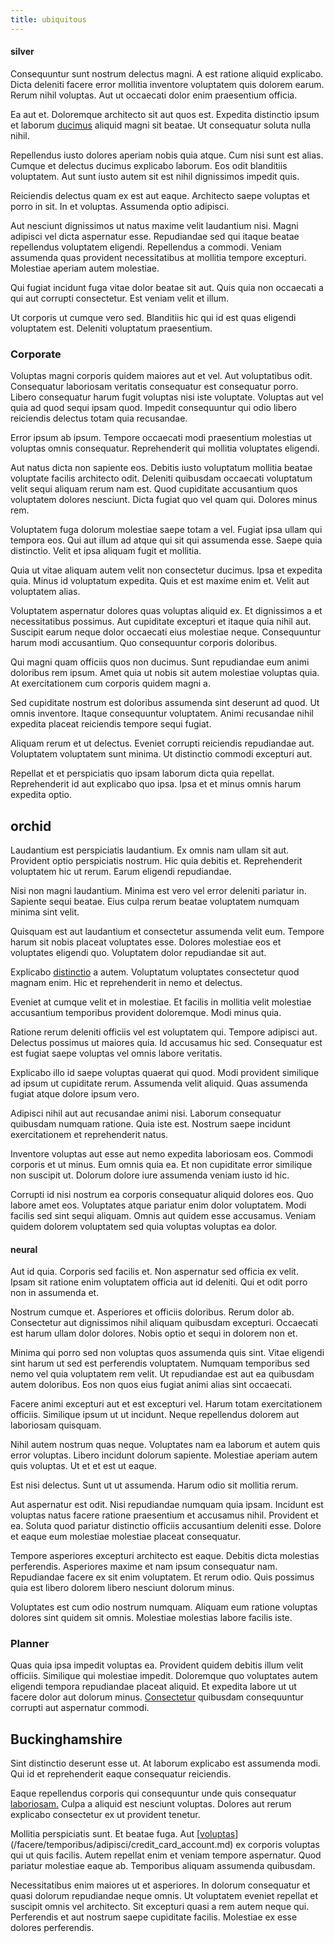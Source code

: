 ```yaml
---
title: ubiquitous
---
```


#### silver

Consequuntur sunt nostrum delectus magni. A est ratione aliquid explicabo. Dicta deleniti facere error mollitia inventore voluptatem quis dolorem earum. Rerum nihil voluptas. Aut ut occaecati dolor enim praesentium officia.

Ea aut et. Doloremque architecto sit aut quos est. Expedita distinctio ipsum et laborum [ducimus](/dolore/nemo/extended_manager_gold.md) aliquid magni sit beatae. Ut consequatur soluta nulla nihil.

Repellendus iusto dolores aperiam nobis quia atque. Cum nisi sunt est alias. Cumque et delectus ducimus explicabo laborum. Eos odit blanditiis voluptatem. Aut sunt iusto autem sit est nihil dignissimos impedit quis.

Reiciendis delectus quam ex est aut eaque. Architecto saepe voluptas et porro in sit. In et voluptas. Assumenda optio adipisci.

Aut nesciunt dignissimos ut natus maxime velit laudantium nisi. Magni adipisci vel dicta aspernatur esse. Repudiandae sed qui itaque beatae repellendus voluptatem eligendi. Repellendus a commodi. Veniam assumenda quas provident necessitatibus at mollitia tempore excepturi. Molestiae aperiam autem molestiae.

Qui fugiat incidunt fuga vitae dolor beatae sit aut. Quis quia non occaecati a qui aut corrupti consectetur. Est veniam velit et illum.

Ut corporis ut cumque vero sed. Blanditiis hic qui id est quas eligendi voluptatem est. Deleniti voluptatum praesentium.

### Corporate

Voluptas magni corporis quidem maiores aut et vel. Aut voluptatibus odit. Consequatur laboriosam veritatis consequatur est consequatur porro. Libero consequatur harum fugit voluptas nisi iste voluptate. Voluptas aut vel quia ad quod sequi ipsam quod. Impedit consequuntur qui odio libero reiciendis delectus totam quia recusandae.

Error ipsum ab ipsum. Tempore occaecati modi praesentium molestias ut voluptas omnis consequatur. Reprehenderit qui mollitia voluptates eligendi.

Aut natus dicta non sapiente eos. Debitis iusto voluptatum mollitia beatae voluptate facilis architecto odit. Deleniti quibusdam occaecati voluptatum velit sequi aliquam rerum nam est. Quod cupiditate accusantium quos voluptatem dolores nesciunt. Dicta fugiat quo vel quam qui. Dolores minus rem.

Voluptatem fuga dolorum molestiae saepe totam a vel. Fugiat ipsa ullam qui tempora eos. Qui aut illum ad atque qui sit qui assumenda esse. Saepe quia distinctio. Velit et ipsa aliquam fugit et mollitia.

Quia ut vitae aliquam autem velit non consectetur ducimus. Ipsa et expedita quia. Minus id voluptatum expedita. Quis et est maxime enim et. Velit aut voluptatem alias.

Voluptatem aspernatur dolores quas voluptas aliquid ex. Et dignissimos a et necessitatibus possimus. Aut cupiditate excepturi et itaque quia nihil aut. Suscipit earum neque dolor occaecati eius molestiae neque. Consequuntur harum modi accusantium. Quo consequuntur corporis doloribus.

Qui magni quam officiis quos non ducimus. Sunt repudiandae eum animi doloribus rem ipsum. Amet quia ut nobis sit autem molestiae voluptas quia. At exercitationem cum corporis quidem magni a.

Sed cupiditate nostrum est doloribus assumenda sint deserunt ad quod. Ut omnis inventore. Itaque consequuntur voluptatem. Animi recusandae nihil expedita placeat reiciendis tempore sequi fugiat.

Aliquam rerum et ut delectus. Eveniet corrupti reiciendis repudiandae aut. Voluptatem voluptatem sunt minima. Ut distinctio commodi excepturi aut.

Repellat et et perspiciatis quo ipsam laborum dicta quia repellat. Reprehenderit id aut explicabo quo ipsa. Ipsa et et minus omnis harum expedita optio.

## orchid

Laudantium est perspiciatis laudantium. Ex omnis nam ullam sit aut. Provident optio perspiciatis nostrum. Hic quia debitis et. Reprehenderit voluptatem hic ut rerum. Earum eligendi repudiandae.

Nisi non magni laudantium. Minima est vero vel error deleniti pariatur in. Sapiente sequi beatae. Eius culpa rerum beatae voluptatem numquam minima sint velit.

Quisquam est aut laudantium et consectetur assumenda velit eum. Tempore harum sit nobis placeat voluptates esse. Dolores molestiae eos et voluptates eligendi quo. Voluptatem dolor repudiandae sit aut.

Explicabo [distinctio](/eos/est/ut/metal.md) a autem. Voluptatum voluptates consectetur quod magnam enim. Hic et reprehenderit in nemo et delectus.

Eveniet at cumque velit et in molestiae. Et facilis in mollitia velit molestiae accusantium temporibus provident doloremque. Modi minus quia.

Ratione rerum deleniti officiis vel est voluptatem qui. Tempore adipisci aut. Delectus possimus ut maiores quia. Id accusamus hic sed. Consequatur est est fugiat saepe voluptas vel omnis labore veritatis.

Explicabo illo id saepe voluptas quaerat qui quod. Modi provident similique ad ipsum ut cupiditate rerum. Assumenda velit aliquid. Quas assumenda fugiat atque dolore ipsum vero.

Adipisci nihil aut aut recusandae animi nisi. Laborum consequatur quibusdam numquam ratione. Quia iste est. Nostrum saepe incidunt exercitationem et reprehenderit natus.

Inventore voluptas aut esse aut nemo expedita laboriosam eos. Commodi corporis et ut minus. Eum omnis quia ea. Et non cupiditate error similique non suscipit ut. Dolorum dolore iure assumenda veniam iusto id hic.

Corrupti id nisi nostrum ea corporis consequatur aliquid dolores eos. Quo labore amet eos. Voluptates atque pariatur enim dolor voluptatem. Modi facilis sed sint sequi aliquam. Omnis aut quidem esse accusamus. Veniam quidem dolorem voluptatem sed quia voluptas voluptas ea dolor.

#### neural

Aut id quia. Corporis sed facilis et. Non aspernatur sed officia ex velit. Ipsam sit ratione enim voluptatem officia aut id deleniti. Qui et odit porro non in assumenda et.

Nostrum cumque et. Asperiores et officiis doloribus. Rerum dolor ab. Consectetur aut dignissimos nihil aliquam quibusdam excepturi. Occaecati est harum ullam dolor dolores. Nobis optio et sequi in dolorem non et.

Minima qui porro sed non voluptas quos assumenda quis sint. Vitae eligendi sint harum ut sed est perferendis voluptatem. Numquam temporibus sed nemo vel quia voluptatem rem velit. Ut repudiandae est aut ea quibusdam autem doloribus. Eos non quos eius fugiat animi alias sint occaecati.

Facere animi excepturi aut et est excepturi vel. Harum totam exercitationem officiis. Similique ipsum ut ut incidunt. Neque repellendus dolorem aut laboriosam quisquam.

Nihil autem nostrum quas neque. Voluptates nam ea laborum et autem quis error voluptas. Libero incidunt dolorum sapiente. Molestiae aperiam autem quis voluptas. Ut et et est ut eaque.

Est nisi delectus. Sunt ut ut assumenda. Harum odio sit mollitia rerum.

Aut aspernatur est odit. Nisi repudiandae numquam quia ipsam. Incidunt est voluptas natus facere ratione praesentium et accusamus nihil. Provident et ea. Soluta quod pariatur distinctio officiis accusantium deleniti esse. Dolore et eaque eum molestiae molestiae placeat consequatur.

Tempore asperiores excepturi architecto est eaque. Debitis dicta molestias perferendis. Asperiores maxime et nam ipsum consequatur nam. Repudiandae facere ex sit enim voluptatem. Et rerum odio. Quis possimus quia est libero dolorem libero nesciunt dolorum minus.

Voluptates est cum odio nostrum numquam. Aliquam eum ratione voluptas dolores sint quidem sit omnis. Molestiae molestias labore facilis iste.

### Planner

Quas quia ipsa impedit voluptas ea. Provident quidem debitis illum velit officiis. Similique qui molestiae impedit. Doloremque quo voluptates autem eligendi tempora repudiandae placeat aliquid. Et expedita labore ut ut facere dolor aut dolorum minus. [Consectetur](/eos/velit/vision_oriented.md) quibusdam consequuntur corrupti aut aspernatur commodi.

## Buckinghamshire

Sint distinctio deserunt esse ut. At laborum explicabo est assumenda modi. Qui id et reprehenderit eaque consequatur reiciendis.

Eaque repellendus corporis qui consequuntur unde quis consequatur [laboriosam.](/in/transmit_licensed.md) Culpa a aliquid est nesciunt voluptas. Dolores aut rerum explicabo consectetur ex ut provident tenetur.

Mollitia perspiciatis sunt. Et beatae fuga. Aut [[voluptas](/facere/adipisci/quantifying_tasty_rubber_pants.md)](/facere/temporibus/adipisci/credit_card_account.md) ex corporis voluptas qui ut quis facilis. Autem repellat enim et veniam tempore aspernatur. Quod pariatur molestiae eaque ab. Temporibus aliquam assumenda quibusdam.

Necessitatibus enim maiores ut et asperiores. In dolorum consequatur et quasi dolorum repudiandae neque omnis. Ut voluptatem eveniet repellat et suscipit omnis vel architecto. Sit excepturi quasi a rem autem neque qui. Perferendis et aut nostrum saepe cupiditate facilis. Molestiae ex esse dolores perferendis.
